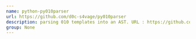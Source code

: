 ```yaml
---
name: python-py010parser
url: https://github.com/d0c-s4vage/py010parser
description: parsing 010 templates into an AST. URL : https://github.com/d0c-s4vage/py010parser Groups : None
group: None
---
```

